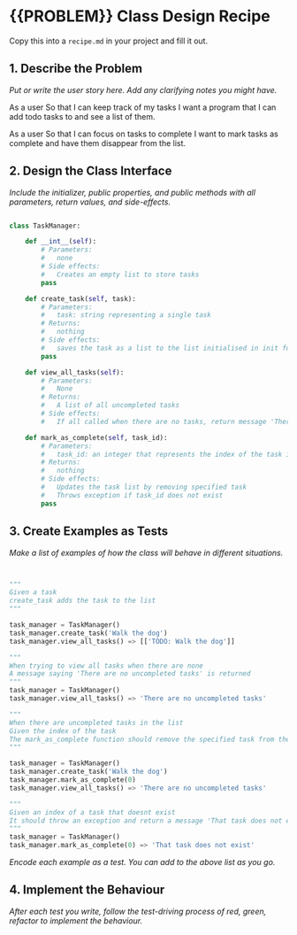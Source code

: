 # {{PROBLEM}} Class Design Recipe

Copy this into a `recipe.md` in your project and fill it out.

## 1. Describe the Problem

_Put or write the user story here. Add any clarifying notes you might have._

As a user
So that I can keep track of my tasks
I want a program that I can add todo tasks to and see a list of them.

As a user
So that I can focus on tasks to complete
I want to mark tasks as complete and have them disappear from the list.

## 2. Design the Class Interface

_Include the initializer, public properties, and public methods with all parameters, return values, and side-effects._

```python

class TaskManager:

    def __int__(self):
        # Parameters:
        #   none
        # Side effects:
        #   Creates an empty list to store tasks
        pass

    def create_task(self, task):
        # Parameters:
        #   task: string representing a single task
        # Returns:
        #   nothing
        # Side effects:
        #   saves the task as a list to the list initialised in init function
        pass

    def view_all_tasks(self):
        # Parameters:
        #   None
        # Returns:
        #   A list of all uncompleted tasks
        # Side effects: 
        #   If all called when there are no tasks, return message 'There are no uncompleted tasks'

    def mark_as_complete(self, task_id):
        # Parameters:
        #   task_id: an integer that represents the index of the task in the list
        # Returns:
        #   nothing
        # Side effects:
        #   Updates the task list by removing specified task
        #   Throws exception if task_id does not exist
        pass


```

## 3. Create Examples as Tests

_Make a list of examples of how the class will behave in different situations._

``` python


"""
Given a task
create_task adds the task to the list
"""

task_manager = TaskManager()
task_manager.create_task('Walk the dog')
task_manager.view_all_tasks() => [['TODO: Walk the dog']]

"""
When trying to view all tasks when there are none
A message saying 'There are no uncompleted tasks' is returned
"""
task_manager = TaskManager()
task_manager.view_all_tasks() => 'There are no uncompleted tasks'

"""
When there are uncompleted tasks in the list
Given the index of the task
The mark_as_complete function should remove the specified task from the list
"""

task_manager = TaskManager()
task_manager.create_task('Walk the dog')
task_manager.mark_as_complete(0)
task_manager.view_all_tasks() => 'There are no uncompleted tasks'

"""
Given an index of a task that doesnt exist
It should throw an exception and return a message 'That task does not exist'
"""
task_manager = TaskManager()
task_manager.mark_as_complete(0) => 'That task does not exist'

```

_Encode each example as a test. You can add to the above list as you go._

## 4. Implement the Behaviour

_After each test you write, follow the test-driving process of red, green, refactor to implement the behaviour._
